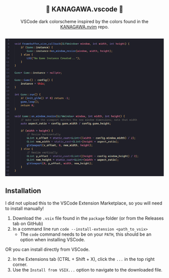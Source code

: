 <p align="center">
  <h2 align="center">🌊 KANAGAWA.vscode 🌊</h2>
</p>

<p align="center">VSCode dark colorscheme inspired by the colors found in the <a href="https://github.com/rebelot/kanagawa.nvim">KANAGAWA.nvim</a> repo.</p>

<p align="center">
  <h2 align="center"><img src="img/screenshot.png"></h2>
</p>

## Installation

I did not upload this to the VSCode Extension Marketplace, so you will need to install manually!

1. Download the `.vsix` file found in the `package` folder (or from the Releases tab on GitHub)
2. In a command line run `code --install-extension <path_to_vsix>`
    - The `code` command needs to be on your `PATH`, this should be an option when installing VSCode.

OR you can install directly from VSCode.

2. In the Extensions tab (CTRL + Shift + X), click the `...` in the top right corner.
3. Use the `Install from VSIX...` option to navigate to the downloaded file.
